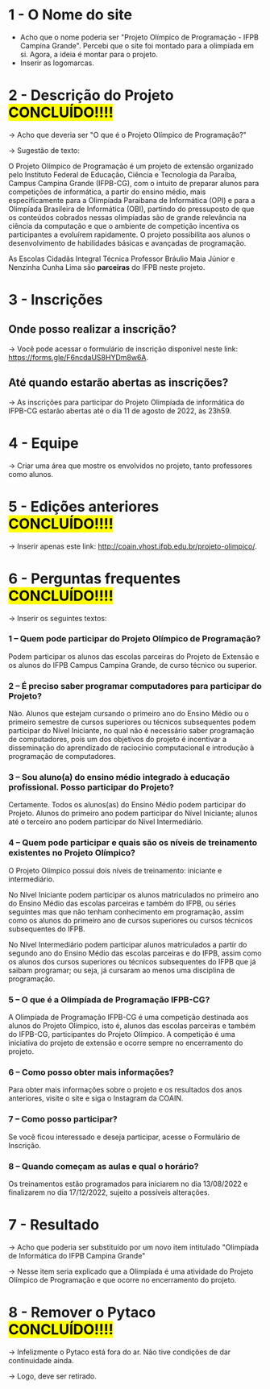 # 1 - O Nome do site
<ul>
  <li>Acho que o nome poderia ser "Projeto Olímpico de Programação - IFPB Campina Grande". Percebi que o site foi montado para a olimpíada em si. Agora, a ideia é montar para o projeto.</li>
  <li>Inserir as logomarcas.</li>
</ul>

# 2 - Descrição do Projeto <mark>CONCLUÍDO!!!!</mark>
-> Acho que deveria ser "O que é o Projeto Olímpico de Programação?"

-> Sugestão de texto:
<p>
  O Projeto Olímpico de Programação é um projeto de extensão organizado pelo Instituto Federal de Educação, Ciência e Tecnologia da Paraíba, Campus Campina Grande (IFPB-CG), com o intuito de preparar alunos para competições de informática, a partir do ensino médio, mais especificamente para a Olimpíada Paraibana de Informática (OPI) e para a Olimpíada Brasileira de Informática (OBI), partindo do pressuposto de que os conteúdos cobrados nessas olimpíadas são de grande relevância na ciência da computação e que o ambiente de competição incentiva os participantes a evoluírem rapidamente. O projeto possibilita aos alunos o desenvolvimento de habilidades básicas e avançadas de programação.
</p>

<p>As Escolas Cidadãs Integral Técnica Professor Bráulio Maia Júnior e Nenzinha Cunha Lima são <strong>parceiras</strong> do IFPB neste projeto.</p>


# 3 - Inscrições

## Onde posso realizar a inscrição?
-> Você pode acessar o formulário de inscrição disponível neste link: https://forms.gle/F6ncdaUS8HYDm8w6A.
                                    
## Até quando estarão abertas as inscrições?
-> As inscrições para participar do Projeto Olimpíada de informática do IFPB-CG estarão abertas até o dia 11 de agosto de 2022,  às 23h59.

# 4 - Equipe
-> Criar uma área que mostre os envolvidos no projeto, tanto professores como alunos.

# 5 - Edições anteriores <mark>CONCLUÍDO!!!!</mark>
-> Inserir apenas este link: http://coain.vhost.ifpb.edu.br/projeto-olimpico/.

# 6 - Perguntas frequentes <mark>CONCLUÍDO!!!!</mark>
-> Inserir os seguintes textos:

### 1 – Quem pode participar do Projeto Olímpico de Programação?

Podem participar os alunos das escolas parceiras do Projeto de Extensão e os alunos do IFPB Campus Campina Grande, de curso técnico ou superior.

### 2 – É preciso saber programar computadores para participar do Projeto?

Não. Alunos que estejam cursando o primeiro ano do Ensino Médio ou o primeiro semestre de cursos superiores ou técnicos subsequentes podem participar do Nível Iniciante, no qual não é necessário saber programação de computadores, pois um dos objetivos do projeto é incentivar a disseminação do aprendizado de raciocínio computacional e introdução à programação de computadores.

### 3 – Sou aluno(a) do ensino médio integrado à educação profissional. Posso participar do Projeto?

Certamente. Todos os alunos(as) do Ensino Médio podem participar do Projeto. Alunos do primeiro ano podem participar do Nível Iniciante; alunos até o terceiro ano podem participar do Nível Intermediário.

### 4 – Quem pode participar e quais são os níveis de treinamento existentes no Projeto Olímpico?

O Projeto Olímpico possui dois níveis de treinamento: iniciante e intermediário.

No Nível Iniciante podem participar os alunos matriculados no primeiro ano do Ensino Médio das escolas parceiras e também do IFPB, ou séries seguintes mas que não tenham conhecimento em programação, assim como os alunos do primeiro ano de cursos superiores ou cursos técnicos subsequentes do IFPB.

No Nível Intermediário podem participar alunos matriculados a partir do segundo ano do Ensino Médio das escolas parceiras e do IFPB, assim como os alunos dos cursos superiores ou técnicos subsequentes do IFPB que já saibam programar; ou seja, já cursaram ao menos uma disciplina de programação.

### 5 – O que é a Olimpíada de Programação IFPB-CG?

A Olimpíada de Programação IFPB-CG é uma competição destinada aos alunos do Projeto Olímpico, isto é, alunos das escolas parceiras e também do IFPB-CG, participantes do Projeto Olímpico. A competição é uma iniciativa do projeto de extensão e ocorre sempre no encerramento do projeto.

### 6 – Como posso obter mais informações?

Para obter mais informações sobre o projeto e os resultados dos anos anteriores, visite o site e siga o Instagram da COAIN.

### 7 – Como posso participar?

Se você ficou interessado e deseja participar, acesse o Formulário de Inscrição.

### 8 – Quando começam as aulas e qual o horário?

Os treinamentos estão programados para iniciarem no dia 13/08/2022 e finalizarem no dia 17/12/2022, sujeito a possíveis alterações.

# 7 - Resultado

-> Acho que poderia ser substituído por um novo item intitulado "Olimpíada de Informática do IFPB Campina Grande"

-> Nesse item seria explicado que a Olimpíada é uma atividade do Projeto Olímpico de Programação e que ocorre no encerramento do projeto.

# 8 - Remover o Pytaco <mark>CONCLUÍDO!!!!</mark>

-> Infelizmente o Pytaco está fora do ar. Não tive condições de dar continuidade ainda.

-> Logo, deve ser retirado.